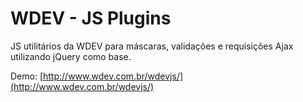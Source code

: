WDEV - JS Plugins
=================

JS utilitários da WDEV para máscaras, validações e requisições Ajax utilizando jQuery como base.

Demo: [http://www.wdev.com.br/wdevjs/](http://www.wdev.com.br/wdevjs/)